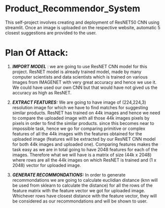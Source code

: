 # Product_Recommendor_System
This self-project involves creating and deployment of ResNET50 CNN using streamlit. Once an image is uploaded on the respective website, automatic 5 closest suggestions are provided to the user.

# **Plan Of Attack:**

1) ***IMPORT MODEL*** : we are going to use ResNET CNN model for this project. ResNET model is already trained model, made by many computer scientists and data scientists which is trained on various Images from IMAGENET with very great accuracy and hence we use it. We could have used our own CNN but that would have not gived us the accuracy as high as ResNET.

2) ***EXTRACT FEATURES:*** We are going to have image of (224,224,3) resolution image for which we have to find matches for suggesting similar products. ResNET has trained on 44k images and hence we need to compare the uploaded image with all those 44k images pixels by pixels in order to find the similar products. since this becomes near to impossible task, hence we go for comparing primitive or complex features of all the 44k images with the features obtained for the uploaded image (features will be extracted by our ResNET CNN model for both 44k images and uploaded one). Comparing features makes the task easy as we are in total going to have 2048 features for each of the images. Therefore what we will have is a matrix of size (44k x 2048) where rows are all the 44k images on which ResNET is trained and (1 x 2048) vector for uploaded image.

3) ***GENERATE RECOMMONDATIONS:*** In order to generate recommondations we are going to calculate euclidian distance (knn will be used from sklearn to calculate the distance) for all the rows of the feature matrix with the feature vector we got for uploaded image. Whichever rows have closest distance with the feature vector, they will be considered as our recommondations and will be shown to user.
